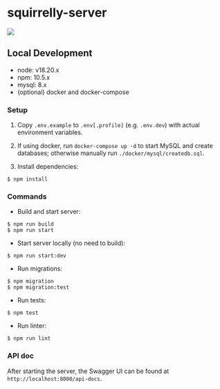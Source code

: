 # squirrelly-server

![](https://github.com/SquirrellySquirrel/squirrelly-server/actions/workflows/node.js.yml/badge.svg)

## Local Development

- node: v18.20.x
- npm: 10.5.x
- mysql: 8.x
- (optional) docker and docker-compose

### Setup

1. Copy `.env.example` to `.env[.profile]` (e.g. `.env.dev`) with actual environment variables.

2. If using docker, run `docker-compose up -d` to start MySQL and create databases; otherwise manually run `./docker/mysql/createdb.sql`.

3. Install dependencies:

```console
$ npm install
```

### Commands

- Build and start server:

```console
$ npm run build
$ npm run start
```

- Start server locally (no need to build):

```console
$ npm run start:dev
```

- Run migrations:

```console
$ npm migration
$ npm migration:test
```

- Run tests:

```console
$ npm test
```

- Run linter:

```console
$ npm run lint
```

### API doc

After starting the server, the Swagger UI can be found at `http://localhost:8000/api-docs`.

